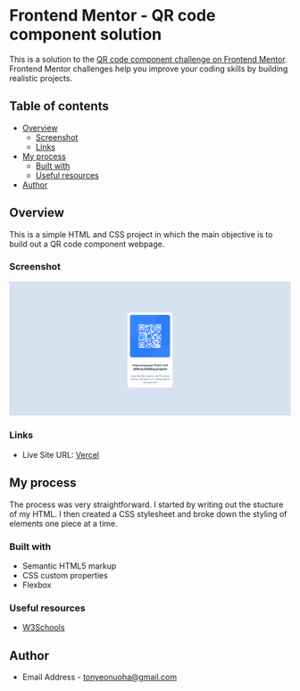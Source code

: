 # Frontend Mentor - QR code component solution

This is a solution to the [QR code component challenge on Frontend Mentor](https://www.frontendmentor.io/challenges/qr-code-component-iux_sIO_H). Frontend Mentor challenges help you improve your coding skills by building realistic projects. 

## Table of contents

- [Overview](#overview)
  - [Screenshot](#screenshot)
  - [Links](#links)
- [My process](#my-process)
  - [Built with](#built-with)
  - [Useful resources](#useful-resources)
- [Author](#author)

## Overview

This is a simple HTML and CSS project in which the main objective is to build out a QR code component webpage.

### Screenshot

![Screenshot](./QR_code_component_screenshot.png)

### Links

- Live Site URL: [Vercel](https://qr-code-component-eight-tau.vercel.app/)

## My process

The process was very straightforward. I started by writing out the stucture of my HTML. I then created a CSS stylesheet and broke down the styling of elements one piece at a time.

### Built with

- Semantic HTML5 markup
- CSS custom properties
- Flexbox

### Useful resources

- [W3Schools](https://www.w3schools.com/)

## Author

- Email Address - [tonyeonuoha@gmail.com](tonyeonuoha@gmail.com)
